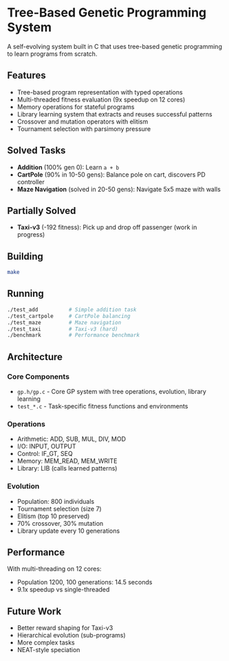 # Tree-Based Genetic Programming System

A self-evolving system built in C that uses tree-based genetic programming to learn programs from scratch.

## Features

- Tree-based program representation with typed operations
- Multi-threaded fitness evaluation (9x speedup on 12 cores)
- Memory operations for stateful programs
- Library learning system that extracts and reuses successful patterns
- Crossover and mutation operators with elitism
- Tournament selection with parsimony pressure

## Solved Tasks

- **Addition** (100% gen 0): Learn `a + b`
- **CartPole** (90% in 10-50 gens): Balance pole on cart, discovers PD controller
- **Maze Navigation** (solved in 20-50 gens): Navigate 5x5 maze with walls

## Partially Solved

- **Taxi-v3** (-192 fitness): Pick up and drop off passenger (work in progress)

## Building

```bash
make
```

## Running

```bash
./test_add          # Simple addition task
./test_cartpole     # CartPole balancing
./test_maze         # Maze navigation
./test_taxi         # Taxi-v3 (hard)
./benchmark         # Performance benchmark
```

## Architecture

### Core Components

- `gp.h/gp.c` - Core GP system with tree operations, evolution, library learning
- `test_*.c` - Task-specific fitness functions and environments

### Operations

- Arithmetic: ADD, SUB, MUL, DIV, MOD
- I/O: INPUT, OUTPUT
- Control: IF_GT, SEQ
- Memory: MEM_READ, MEM_WRITE
- Library: LIB (calls learned patterns)

### Evolution

- Population: 800 individuals
- Tournament selection (size 7)
- Elitism (top 10 preserved)
- 70% crossover, 30% mutation
- Library update every 10 generations

## Performance

With multi-threading on 12 cores:
- Population 1200, 100 generations: 14.5 seconds
- 9.1x speedup vs single-threaded

## Future Work

- Better reward shaping for Taxi-v3
- Hierarchical evolution (sub-programs)
- More complex tasks
- NEAT-style speciation
